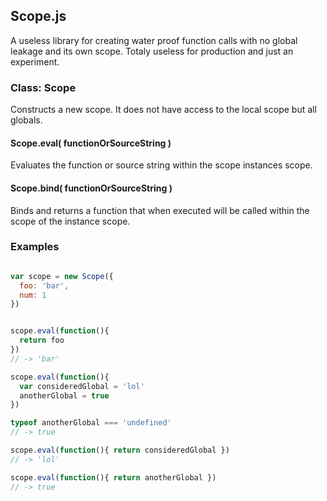 ## Scope.js

A useless library for creating water proof function calls with no global leakage and its own scope. Totaly useless for production and just an experiment.

### Class: Scope

Constructs a new scope. It does not have access to the local scope but all globals.

#### Scope.eval( functionOrSourceString )

Evaluates the function or source string within the scope instances scope.

#### Scope.bind( functionOrSourceString )

Binds and returns a function that when executed will be called within the scope of the instance scope.

### Examples

```javascript

var scope = new Scope({
  foo: 'bar',
  num: 1
})


scope.eval(function(){
  return foo
})
// -> 'bar'

scope.eval(function(){
  var consideredGlobal = 'lol'
  anotherGlobal = true
})

typeof anotherGlobal === 'undefined' 
// -> true

scope.eval(function(){ return consideredGlobal })
// -> 'lol'

scope.eval(function(){ return anotherGlobal })
// -> true

```